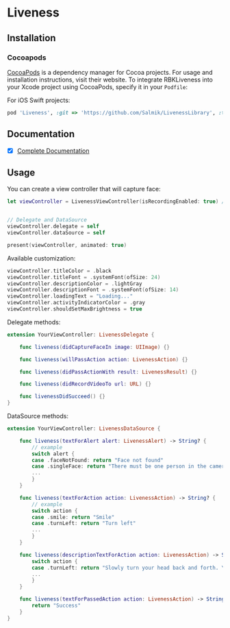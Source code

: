 # Liveness

## Installation

### Cocoapods

[CocoaPods](https://cocoapods.org) is a dependency manager for Cocoa projects. For usage and installation instructions, visit their website. To integrate RBKLiveness into your Xcode project using CocoaPods, specify it in your `Podfile`:

For iOS Swift projects:

```ruby
pod 'Liveness', :git => 'https://github.com/Salmik/LivenessLibrary', :tag => '1.0.3'
```

## Documentation
- [x] [Complete Documentation](https://salmik.github.io/LivenessLibrary/)


## Usage
You can create a view controller that will capture face:

```swift
let viewController = LivenessViewController(isRecordingEnabled: true) // isRecordingEnabled is false by default


// Delegate and DataSource
viewController.delegate = self
viewController.dataSource = self

present(viewController, animated: true)
```

Available customization:

```swift
viewController.titleColor = .black
viewController.titleFont = .systemFont(ofSize: 24)
viewController.descriptionColor = .lightGray
viewController.descriptionFont = .systemFont(ofSize: 14)
viewController.loadingText = "Loading..."
viewController.activityIndicatorColor = .gray
viewController.shouldSetMaxBrightness = true
```

Delegate methods:

```swift
extension YourViewController: LivenessDelegate {

    func liveness(didCaptureFaceIn image: UIImage) {}

    func liveness(willPassAction action: LivenessAction) {}

    func liveness(didPassActionWith result: LivenessResult) {}

    func liveness(didRecordVideoTo url: URL) {}

    func livenessDidSucceed() {}
}
```

DataSource methods: 

```swift
extension YourViewController: LivenessDataSource {

    func liveness(textForAlert alert: LivenessAlert) -> String? {
        // example
        switch alert {
        case .faceNotFound: return "Face not found"
        case .singleFace: return "There must be one person in the camera"
        ...
        }
    }

    func liveness(textForAction action: LivenessAction) -> String? {
        // example
        switch action {
        case .smile: return "Smile"
        case .turnLeft: return "Turn left"
        ...
        }
    }

    func liveness(descriptionTextForAction action: LivenessAction) -> String? {
        switch action {
        case .turnLeft: return "Slowly turn your head back and forth. Your face must remain in the camera's field of view"
        ...
        }
    }

    func liveness(textForPassedAction action: LivenessAction) -> String? { 
        return "Success" 
    }
}
```
